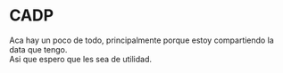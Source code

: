 # CADP
Aca hay un poco de todo, principalmente porque estoy compartiendo la data que tengo.   
Asi que espero que les sea de utilidad.
